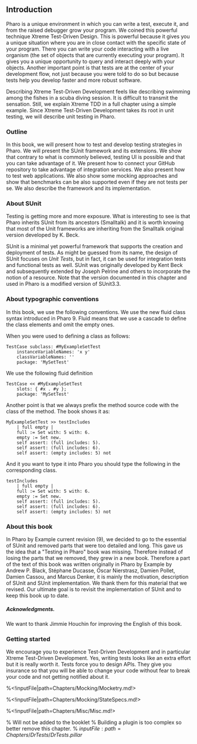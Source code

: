 ## Introduction

Pharo is a unique environment in which you can write a test, execute it, and from the raised debugger grow your program. 
We coined this powerful technique Xtreme Test-Driven Design.
This is powerful because it gives you a unique situation where you are in close contact with the specific state of your program.
There you can write your code interacting with a live organism \(the set of objects that are currently executing your program\).
It gives you a unique opportunity to query and interact deeply with your objects. 
Another important point is that tests are at the center of your development flow, not just because you were told to do so but 
because tests help you develop faster and more robust software.

Describing Xtreme Test-Driven Development feels like describing swimming among the fishes in a scuba diving session.
It is difficult to transmit the sensation. Still, we explain Xtreme TDD in a full chapter using a simple example.
Since Xtreme Test-Driven Development takes its root in unit testing, we will describe unit testing in Pharo.

### Outline

In this book, we will present how to test and develop testing strategies in Pharo.
We will present the SUnit framework and its extensions.
We show that contrary to what is commonly believed, testing UI is possible and that you can take advantage of it.
We present how to connect your GitHub repository to take advantage of integration services.
We also present how to test web applications. 
We also show some mocking approaches and show that benchmarks can be also supported even if they 
are not tests per se. 
We also describe the framework and its implementation.

### About SUnit

Testing is getting more and more exposure. What is interesting to see is that Pharo inherits
SUnit from its ancestors \(Smalltalk\) and it is worth knowing that most of the Unit frameworks are inheriting
from the Smalltalk original version developed by K. Beck.

SUnit is a minimal yet powerful framework that supports the creation and deployment of tests. 
As might be guessed from its name, the design of SUnit focuses on _Unit Tests_, but in fact, it can be used for integration tests and functional tests as well. 
SUnit was originally developed by Kent Beck and subsequently extended by Joseph Pelrine and others to incorporate the notion of a resource. 
Note that the version documented in this chapter and used in Pharo is a modified version of SUnit3.3.

### About typographic conventions


In this book, we use the following conventions.
We use the new fluid class syntax introduced in Pharo 9. Fluid means that we use a cascade to define the class elements and omit the empty ones.

When you were used to defining a class as follows:

```
TestCase subclass: #MyExampleSetTest
	instanceVariableNames: 'x y'
	classVariableNames: ''
	package: 'MySetTest'
```


We use the following fluid definition 

```
TestCase << #MyExampleSetTest
	slots: { #x . #y };
	package: 'MySetTest'
```



Another point is that we always prefix the method source code with the class of the method.
The book shows it as: 
```
MyExampleSetTest >> testIncludes
    | full empty |
    full := Set with: 5 with: 6.
    empty := Set new.
    self assert: (full includes: 5).
    self assert: (full includes: 6).
    self assert: (empty includes: 5) not
```


And it you want to type it into Pharo you should type the following in the corresponding class.

```
testIncludes
    | full empty |
    full := Set with: 5 with: 6.
    empty := Set new.
    self assert: (full includes: 5).
    self assert: (full includes: 6).
    self assert: (empty includes: 5) not
```


### About this book


In Pharo by Example current revision \(9\), we decided to go to the essential of SUnit and removed parts that were too detailed and long.
This gave us the idea that a "Testing in Pharo" book was missing. 
Therefore instead of losing the parts that we removed, they grew in a new book.
Therefore a part of the text of this book was written originally in Pharo by Example by Andrew P. Black, Stéphane Ducasse, Oscar Nierstrasz, Damien Pollet, Damien Cassou, and Marcus Denker, it is mainly the motivation, description of SUnit and SUnit implementation. 
We thank them for this material that we revised. 
Our ultimate goal is to revisit the implementation of SUnit and to keep this book up to date.

##### Acknowledgments. 
We want to thank Jimmie Houchin for improving the English of this book.



### Getting started


We encourage you to experience Test-Driven Development and in particular Xtreme Test-Driven Development.
Yes, writing tests looks like an extra effort but it is really worth it.
Tests force you to design APIs. They give you insurance so that you will be able to change your code 
without fear to break your code and not getting notified about it. 


<!inputFile|path=Chapters/SUnit/Testing.md!>

<!inputFile|path=Chapters/SUnit/SUnitExample.md!>

<!inputFile|path=Chapters/XTDD/XTDD.md!>

<!inputFile|path=Chapters/SUnit/SUnit.md!>

<!inputFile|path=Chapters/SUnit/Cookbook.md!>

<!inputFile|path=Chapters/SUnit/Implementation.md!>

<!inputFile|path=Chapters/UITesting/UITesting.md!>

<!inputFile|path=Chapters/Web/Web.md!>

<!inputFile|path=Chapters/Mocking/SimpleMock.md!>

%<!inputFile|path=Chapters/Mocking/Mocketry.md!>

%<!inputFile|path=Chapters/Mocking/StateSpecs.md!>

<!inputFile|path=Chapters/Benchs/Smark.md!>

%<!inputFile|path=Chapters/Misc/Misc.md!>

% Will not be added to the booklet
%  Building a plugin is too complex so better remove this chapter.
% ${inputFile:path=Chapters/DrTests/DrTests.pillar}$